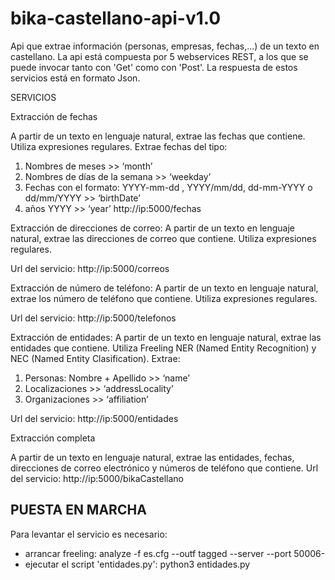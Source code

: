 bika-castellano-api-v1.0
========================

Api que extrae información (personas, empresas, fechas,...) de un texto en castellano.
La api está compuesta por 5 webservices REST, a los que se puede invocar tanto con 'Get' como con 'Post'. La respuesta de estos servicios está en formato Json. 


SERVICIOS


Extracción de fechas

A partir de un texto en lenguaje natural, extrae las fechas que contiene. Utiliza expresiones regulares. Extrae fechas del tipo:
1) Nombres de meses >> ‘month’
2) Nombres de días de la semana >> ‘weekday’
3) Fechas con el formato: YYYY-mm-dd , YYYY/mm/dd, dd-mm-YYYY  o  dd/mm/YYYY >> ‘birthDate’
4) años YYYY >> ‘year’
http://ip:5000/fechas


Extracción de direcciones de correo: A partir de un texto en lenguaje natural, extrae las direcciones de correo que contiene. Utiliza expresiones regulares.

Url del servicio: http://ip:5000/correos


Extracción de número de teléfono: A partir de un texto en lenguaje natural, extrae los número de teléfono que contiene. Utiliza expresiones regulares. 

Url del servicio: http://ip:5000/telefonos

Extracción de entidades: A partir de un texto en lenguaje natural, extrae las entidades que contiene. Utiliza Freeling NER (Named Entity Recognition) y NEC (Named Entity Clasification). Extrae:
1) Personas: Nombre + Apellido >> ‘name’
2) Localizaciones >> ‘addressLocality’
3) Organizaciones  >> ‘affiliation’

Url del servicio: http://ip:5000/entidades


Extracción completa

A partir de un texto en lenguaje natural,  extrae las entidades, fechas, direcciones de correo electrónico y números de teléfono que contiene.
Url del servicio: http://ip:5000/bikaCastellano

PUESTA EN MARCHA
-------------------
Para levantar el servicio es necesario:
- arrancar freeling: analyze -f es.cfg --outf tagged --server --port 50006-
- ejecutar el script 'entidades.py': python3 entidades.py
